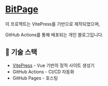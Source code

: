 # [BitPage](https://kangbit.github.io/)

이 프로젝트는 VitePress를 기반으로 제작되었으며,

GitHub Actions를 통해 배포되는 개인 블로그입니다.

## 🚀 기술 스택

- [VitePress](https://vitepress.dev/) - Vue 기반의 정적 사이트 생성기
- GitHub Actions - CI/CD 자동화
- GitHub Pages - 호스팅
